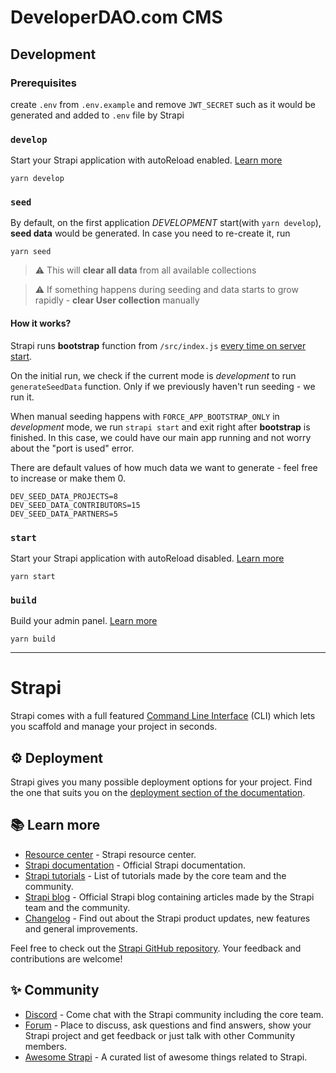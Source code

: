 # DeveloperDAO.com CMS

## Development

### Prerequisites

create `.env` from `.env.example` and remove `JWT_SECRET` such as it would be generated and added to `.env` file by Strapi

### `develop`

Start your Strapi application with autoReload enabled. [Learn more](https://docs.strapi.io/developer-docs/latest/developer-resources/cli/CLI.html#strapi-develop)

```
yarn develop
```

### `seed`

By default, on the first application _DEVELOPMENT_ start(with `yarn develop`), **seed data** would be generated. In case you need to re-create it, run

```
yarn seed
```

> ⚠️ This will **clear all data** from all available collections
 
> ⚠️ If something happens during seeding and data starts to grow rapidly - **clear User collection** manually

#### How it works?

Strapi runs **bootstrap** function from `/src/index.js` [every time on server start](https://docs.strapi.io/developer-docs/latest/setup-deployment-guides/configurations/optional/functions.html#bootstrap).

On the initial run, we check if the current mode is _development_ to run `generateSeedData` function. Only if we previously haven't run seeding - we run it.

When manual seeding happens with `FORCE_APP_BOOTSTRAP_ONLY` in _development_ mode, we run `strapi start` and exit right after **bootstrap** is finished.
In this case, we could have our main app running and not worry about the "port is used" error.

There are default values of how much data we want to generate - feel free to increase or make them 0.
```
DEV_SEED_DATA_PROJECTS=8
DEV_SEED_DATA_CONTRIBUTORS=15
DEV_SEED_DATA_PARTNERS=5
```

### `start`

Start your Strapi application with autoReload disabled. [Learn more](https://docs.strapi.io/developer-docs/latest/developer-resources/cli/CLI.html#strapi-start)

```
yarn start
```

### `build`

Build your admin panel. [Learn more](https://docs.strapi.io/developer-docs/latest/developer-resources/cli/CLI.html#strapi-build)

```
yarn build
```

---

# Strapi

Strapi comes with a full featured [Command Line Interface](https://docs.strapi.io/developer-docs/latest/developer-resources/cli/CLI.html) (CLI) which lets you scaffold and manage your project in seconds.

## ⚙️ Deployment

Strapi gives you many possible deployment options for your project. Find the one that suits you on the [deployment section of the documentation](https://docs.strapi.io/developer-docs/latest/setup-deployment-guides/deployment.html).

## 📚 Learn more

- [Resource center](https://strapi.io/resource-center) - Strapi resource center.
- [Strapi documentation](https://docs.strapi.io) - Official Strapi documentation.
- [Strapi tutorials](https://strapi.io/tutorials) - List of tutorials made by the core team and the community.
- [Strapi blog](https://docs.strapi.io) - Official Strapi blog containing articles made by the Strapi team and the community.
- [Changelog](https://strapi.io/changelog) - Find out about the Strapi product updates, new features and general improvements.

Feel free to check out the [Strapi GitHub repository](https://github.com/strapi/strapi). Your feedback and contributions are welcome!

## ✨ Community

- [Discord](https://discord.strapi.io) - Come chat with the Strapi community including the core team.
- [Forum](https://forum.strapi.io/) - Place to discuss, ask questions and find answers, show your Strapi project and get feedback or just talk with other Community members.
- [Awesome Strapi](https://github.com/strapi/awesome-strapi) - A curated list of awesome things related to Strapi.
